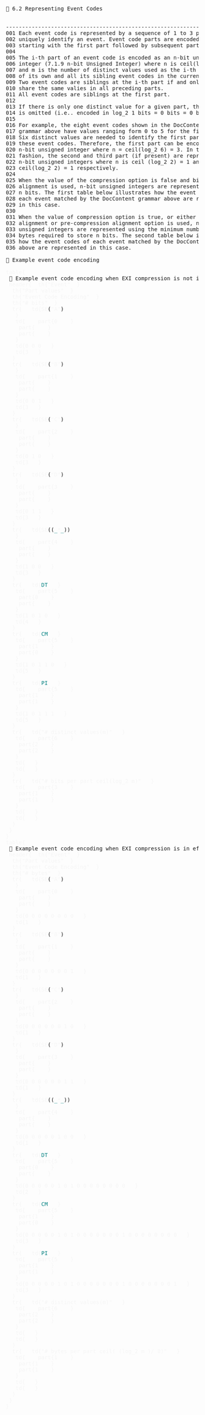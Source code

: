 <pre>
📎 6.2 Representing Event Codes


--------------------------------------------------------------------------------
001 Each event code is represented by a sequence of 1 to 3 parts that 
002 uniquely identify an event. Event code parts are encoded in order
003 starting with the first part followed by subsequent parts.
004 
005 The i-th part of an event code is encoded as an n-bit unsigned 
006 integer (7.1.9 n-bit Unsigned Integer) where n is ceil(log_2 m)
007 and m is the number of distinct values used as the i-th part
008 of its own and all its sibling event codes in the current grammar.
009 Two event codes are siblings at the i-th part if and only if they
010 share the same valies in all preceding parts. 
011 All event codes are siblings at the first part.
012
013 If there is only one distinct value for a given part, the part
014 is omitted (i.e.. encoded in log_2 1 bits = 0 bits = 0 bytes).
015
016 For example, the eight event codes shown in the DocContent 
017 grammar above have values ranging form 0 to 5 for the first part.
018 Six distinct values are needed to identify the first part of
019 these event codes. Therefore, the first part can be encoded as an
020 n-bit unsigned integer where n = ceil(log_2 6) = 3. In the same
021 fashion, the second and third part (if present) are represented as
022 n-bit unsigned integers where n is ceil (log_2 2) = 1 and 
023 ceil(log_2 2) = 1 respectively.
024
025 When the value of the compression option is false and bit-packed
026 alignment is used, n-bit unsigned integers are represented using
027 n bits. The first table below illustrates how the event codes of
028 each event matched by the DocContent grammar above are represented
029 in this case.
030
031 When the value of compression option is true, or either byte-
032 alignment or pre-compression alignment option is used, n-bit
033 unsigned integers are represented using the minimum number of
034 bytes required to store n bits. The second table below illustrates
035 how the event codes of each event matched by the DocContent grammar
036 above are represented in this case.

📎 Example event code encoding

<span style="color: rgb(245,245,245);">table{</span>
 📎 Example event code encoding when EXI compression is not in effect and bit-packed alignment is used
 <span style="color: rgb(245,245,245);">header{</span>  <span style="color: rgb(245,245,245);">th{</span><span style="color: rgb(245,245,245);">&quot;Event&quot;</span>  <span style="color: rgb(245,245,245);">}</span>  
  <span style="color: rgb(245,245,245);">th{</span><span style="color: rgb(245,245,245);">&quot;Part values&quot;</span>  <span style="color: rgb(245,245,245);">}</span>  
  <span style="color: rgb(245,245,245);">th{</span><span style="color: rgb(245,245,245);">&quot;Event Code Encoding&quot;</span>  <span style="color: rgb(245,245,245);">}</span>  
  <span style="color: rgb(245,245,245);">th{</span><span style="color: rgb(245,245,245);">&quot;# bits&quot;</span>  <span style="color: rgb(245,245,245);">}</span>  
  <span style="color: rgb(245,245,245);">tr{</span>   <span style="color: rgb(245,245,245);">td{</span><span style="color: rgb(245,245,245);">SE</span>(<span style="color: rgb(245,245,245);">&quot;A&quot;</span>)
   <span style="color: rgb(245,245,245);">}</span>   
   <span style="color: rgb(245,245,245);">td{</span>    <span style="color: rgb(245,245,245);">part{</span><span style="color: rgb(245,245,245);">0</span>    <span style="color: rgb(245,245,245);">}</span>    
    <span style="color: rgb(245,245,245);">part{</span>    <span style="color: rgb(245,245,245);">}</span>    
    <span style="color: rgb(245,245,245);">part{</span>    <span style="color: rgb(245,245,245);">}</span>    
   <span style="color: rgb(245,245,245);">}</span>   
   <span style="color: rgb(245,245,245);">td{</span><span style="color: rgb(245,245,245);">0</span> <span style="color: rgb(245,245,245);">0</span> <span style="color: rgb(245,245,245);">0</span>   <span style="color: rgb(245,245,245);">}</span>   
   <span style="color: rgb(245,245,245);">td{</span><span style="color: rgb(245,245,245);">3</span>   <span style="color: rgb(245,245,245);">}</span>   
  <span style="color: rgb(245,245,245);">}</span>  
  <span style="color: rgb(245,245,245);">tr{</span>   <span style="color: rgb(245,245,245);">td{</span><span style="color: rgb(245,245,245);">SE</span>(<span style="color: rgb(245,245,245);">&quot;B&quot;</span>)
   <span style="color: rgb(245,245,245);">}</span>   
   <span style="color: rgb(245,245,245);">td{</span>    <span style="color: rgb(245,245,245);">part{</span><span style="color: rgb(245,245,245);">1</span>    <span style="color: rgb(245,245,245);">}</span>    
    <span style="color: rgb(245,245,245);">part{</span>    <span style="color: rgb(245,245,245);">}</span>    
    <span style="color: rgb(245,245,245);">part{</span>    <span style="color: rgb(245,245,245);">}</span>    
   <span style="color: rgb(245,245,245);">}</span>   
   <span style="color: rgb(245,245,245);">td{</span><span style="color: rgb(245,245,245);">0</span> <span style="color: rgb(245,245,245);">0</span> <span style="color: rgb(245,245,245);">1</span>   <span style="color: rgb(245,245,245);">}</span>   
   <span style="color: rgb(245,245,245);">td{</span><span style="color: rgb(245,245,245);">3</span>   <span style="color: rgb(245,245,245);">}</span>   
  <span style="color: rgb(245,245,245);">}</span>  
  <span style="color: rgb(245,245,245);">tr{</span>   <span style="color: rgb(245,245,245);">td{</span><span style="color: rgb(245,245,245);">SE</span>(<span style="color: rgb(245,245,245);">&quot;C&quot;</span>)
   <span style="color: rgb(245,245,245);">}</span>   
   <span style="color: rgb(245,245,245);">td{</span>    <span style="color: rgb(245,245,245);">part{</span><span style="color: rgb(245,245,245);">2</span>    <span style="color: rgb(245,245,245);">}</span>    
    <span style="color: rgb(245,245,245);">part{</span>    <span style="color: rgb(245,245,245);">}</span>    
    <span style="color: rgb(245,245,245);">part{</span>    <span style="color: rgb(245,245,245);">}</span>    
   <span style="color: rgb(245,245,245);">}</span>   
   <span style="color: rgb(245,245,245);">td{</span><span style="color: rgb(245,245,245);">0</span> <span style="color: rgb(245,245,245);">1</span> <span style="color: rgb(245,245,245);">0</span>   <span style="color: rgb(245,245,245);">}</span>   
   <span style="color: rgb(245,245,245);">td{</span><span style="color: rgb(245,245,245);">3</span>   <span style="color: rgb(245,245,245);">}</span>   
  <span style="color: rgb(245,245,245);">}</span>  
  <span style="color: rgb(245,245,245);">tr{</span>   <span style="color: rgb(245,245,245);">td{</span><span style="color: rgb(245,245,245);">SE</span>(<span style="color: rgb(245,245,245);">&quot;D&quot;</span>)
   <span style="color: rgb(245,245,245);">}</span>   
   <span style="color: rgb(245,245,245);">td{</span>    <span style="color: rgb(245,245,245);">part{</span><span style="color: rgb(245,245,245);">3</span>    <span style="color: rgb(245,245,245);">}</span>    
    <span style="color: rgb(245,245,245);">part{</span>    <span style="color: rgb(245,245,245);">}</span>    
    <span style="color: rgb(245,245,245);">part{</span>    <span style="color: rgb(245,245,245);">}</span>    
   <span style="color: rgb(245,245,245);">}</span>   
   <span style="color: rgb(245,245,245);">td{</span><span style="color: rgb(245,245,245);">0</span> <span style="color: rgb(245,245,245);">1</span> <span style="color: rgb(245,245,245);">1</span>   <span style="color: rgb(245,245,245);">}</span>   
   <span style="color: rgb(245,245,245);">td{</span><span style="color: rgb(245,245,245);">3</span>   <span style="color: rgb(245,245,245);">}</span>   
  <span style="color: rgb(245,245,245);">}</span>  
  <span style="color: rgb(245,245,245);">tr{</span>   <span style="color: rgb(245,245,245);">td{</span><span style="color: rgb(245,245,245);">SE</span>((<span style="color:teal;">_</span><span style="color: rgb(245,245,245);">*</span><span style="color:teal;">_</span>))
   <span style="color: rgb(245,245,245);">}</span>   
   <span style="color: rgb(245,245,245);">td{</span>    <span style="color: rgb(245,245,245);">part{</span><span style="color: rgb(245,245,245);">4</span>    <span style="color: rgb(245,245,245);">}</span>    
    <span style="color: rgb(245,245,245);">part{</span>    <span style="color: rgb(245,245,245);">}</span>    
    <span style="color: rgb(245,245,245);">part{</span>    <span style="color: rgb(245,245,245);">}</span>    
   <span style="color: rgb(245,245,245);">}</span>   
   <span style="color: rgb(245,245,245);">td{</span><span style="color: rgb(245,245,245);">1</span> <span style="color: rgb(245,245,245);">0</span> <span style="color: rgb(245,245,245);">0</span>   <span style="color: rgb(245,245,245);">}</span>   
   <span style="color: rgb(245,245,245);">td{</span><span style="color: rgb(245,245,245);">3</span>   <span style="color: rgb(245,245,245);">}</span>   
  <span style="color: rgb(245,245,245);">}</span>  
  <span style="color: rgb(245,245,245);">tr{</span>   <span style="color: rgb(245,245,245);">td{</span><span style="color:teal;">DT</span>   <span style="color: rgb(245,245,245);">}</span>   
   <span style="color: rgb(245,245,245);">td{</span>    <span style="color: rgb(245,245,245);">part{</span><span style="color: rgb(245,245,245);">5</span>    <span style="color: rgb(245,245,245);">}</span>    
    <span style="color: rgb(245,245,245);">part{</span><span style="color: rgb(245,245,245);">0</span>    <span style="color: rgb(245,245,245);">}</span>    
    <span style="color: rgb(245,245,245);">part{</span>    <span style="color: rgb(245,245,245);">}</span>    
   <span style="color: rgb(245,245,245);">}</span>   
   <span style="color: rgb(245,245,245);">td{</span><span style="color: rgb(245,245,245);">1</span> <span style="color: rgb(245,245,245);">0</span> <span style="color: rgb(245,245,245);">1</span> <span style="color: rgb(245,245,245);">0</span>   <span style="color: rgb(245,245,245);">}</span>   
   <span style="color: rgb(245,245,245);">td{</span><span style="color: rgb(245,245,245);">4</span>   <span style="color: rgb(245,245,245);">}</span>   
  <span style="color: rgb(245,245,245);">}</span>  
  <span style="color: rgb(245,245,245);">tr{</span>   <span style="color: rgb(245,245,245);">td{</span><span style="color:teal;">CM</span>   <span style="color: rgb(245,245,245);">}</span>   
   <span style="color: rgb(245,245,245);">td{</span>    <span style="color: rgb(245,245,245);">part{</span><span style="color: rgb(245,245,245);">5</span>    <span style="color: rgb(245,245,245);">}</span>    
    <span style="color: rgb(245,245,245);">part{</span><span style="color: rgb(245,245,245);">1</span>    <span style="color: rgb(245,245,245);">}</span>    
    <span style="color: rgb(245,245,245);">part{</span><span style="color: rgb(245,245,245);">0</span>    <span style="color: rgb(245,245,245);">}</span>    
   <span style="color: rgb(245,245,245);">}</span>   
   <span style="color: rgb(245,245,245);">td{</span><span style="color: rgb(245,245,245);">1</span> <span style="color: rgb(245,245,245);">0</span> <span style="color: rgb(245,245,245);">1</span> <span style="color: rgb(245,245,245);">1</span> <span style="color: rgb(245,245,245);">0</span>   <span style="color: rgb(245,245,245);">}</span>   
   <span style="color: rgb(245,245,245);">td{</span><span style="color: rgb(245,245,245);">5</span>   <span style="color: rgb(245,245,245);">}</span>   
  <span style="color: rgb(245,245,245);">}</span>  
  <span style="color: rgb(245,245,245);">tr{</span>   <span style="color: rgb(245,245,245);">td{</span><span style="color:teal;">PI</span>   <span style="color: rgb(245,245,245);">}</span>   
   <span style="color: rgb(245,245,245);">td{</span>    <span style="color: rgb(245,245,245);">part{</span><span style="color: rgb(245,245,245);">5</span>    <span style="color: rgb(245,245,245);">}</span>    
    <span style="color: rgb(245,245,245);">part{</span><span style="color: rgb(245,245,245);">1</span>    <span style="color: rgb(245,245,245);">}</span>    
    <span style="color: rgb(245,245,245);">part{</span><span style="color: rgb(245,245,245);">1</span>    <span style="color: rgb(245,245,245);">}</span>    
   <span style="color: rgb(245,245,245);">}</span>   
   <span style="color: rgb(245,245,245);">td{</span><span style="color: rgb(245,245,245);">1</span> <span style="color: rgb(245,245,245);">0</span> <span style="color: rgb(245,245,245);">1</span> <span style="color: rgb(245,245,245);">1</span> <span style="color: rgb(245,245,245);">1</span>   <span style="color: rgb(245,245,245);">}</span>   
   <span style="color: rgb(245,245,245);">td{</span><span style="color: rgb(245,245,245);">5</span>   <span style="color: rgb(245,245,245);">}</span>   
  <span style="color: rgb(245,245,245);">}</span>  
  <span style="color: rgb(245,245,245);">tr{</span>   <span style="color: rgb(245,245,245);">td{</span><span style="color: rgb(245,245,245);">&quot;# distinct values(m)&quot;</span>   <span style="color: rgb(245,245,245);">}</span>   
   <span style="color: rgb(245,245,245);">td{</span>    <span style="color: rgb(245,245,245);">part{</span><span style="color: rgb(245,245,245);">6</span>    <span style="color: rgb(245,245,245);">}</span>    
    <span style="color: rgb(245,245,245);">part{</span><span style="color: rgb(245,245,245);">2</span>    <span style="color: rgb(245,245,245);">}</span>    
    <span style="color: rgb(245,245,245);">part{</span><span style="color: rgb(245,245,245);">2</span>    <span style="color: rgb(245,245,245);">}</span>    
   <span style="color: rgb(245,245,245);">}</span>   
   <span style="color: rgb(245,245,245);">td{</span>   <span style="color: rgb(245,245,245);">}</span>   
   <span style="color: rgb(245,245,245);">td{</span>   <span style="color: rgb(245,245,245);">}</span>   
  <span style="color: rgb(245,245,245);">}</span>  
  <span style="color: rgb(245,245,245);">tr{</span>   <span style="color: rgb(245,245,245);">td{</span><span style="color: rgb(245,245,245);">&quot;# bits per part ceil(log_2 m)&quot;</span>   <span style="color: rgb(245,245,245);">}</span>   
   <span style="color: rgb(245,245,245);">td{</span>    <span style="color: rgb(245,245,245);">part{</span><span style="color: rgb(245,245,245);">3</span>    <span style="color: rgb(245,245,245);">}</span>    
    <span style="color: rgb(245,245,245);">part{</span><span style="color: rgb(245,245,245);">1</span>    <span style="color: rgb(245,245,245);">}</span>    
    <span style="color: rgb(245,245,245);">part{</span><span style="color: rgb(245,245,245);">1</span>    <span style="color: rgb(245,245,245);">}</span>    
   <span style="color: rgb(245,245,245);">}</span>   
   <span style="color: rgb(245,245,245);">td{</span>   <span style="color: rgb(245,245,245);">}</span>   
   <span style="color: rgb(245,245,245);">td{</span>   <span style="color: rgb(245,245,245);">}</span>   
  <span style="color: rgb(245,245,245);">}</span>  
 <span style="color: rgb(245,245,245);">}</span> 
<span style="color: rgb(245,245,245);">}</span>
<span style="color: rgb(245,245,245);">table{</span>
 📎 Example event code encoding when EXI compression is in effect, or either byte-alignment or pre-compression alignment option is used
 <span style="color: rgb(245,245,245);">header{</span>  <span style="color: rgb(245,245,245);">th{</span><span style="color: rgb(245,245,245);">&quot;Event&quot;</span>  <span style="color: rgb(245,245,245);">}</span>  
  <span style="color: rgb(245,245,245);">th{</span><span style="color: rgb(245,245,245);">&quot;Part values&quot;</span>  <span style="color: rgb(245,245,245);">}</span>  
  <span style="color: rgb(245,245,245);">th{</span><span style="color: rgb(245,245,245);">&quot;Event Code Encoding&quot;</span>  <span style="color: rgb(245,245,245);">}</span>  
  <span style="color: rgb(245,245,245);">th{</span><span style="color: rgb(245,245,245);">&quot;# bytes&quot;</span>  <span style="color: rgb(245,245,245);">}</span>  
  <span style="color: rgb(245,245,245);">tr{</span>   <span style="color: rgb(245,245,245);">td{</span><span style="color: rgb(245,245,245);">SE</span>(<span style="color: rgb(245,245,245);">&quot;A&quot;</span>)
   <span style="color: rgb(245,245,245);">}</span>   
   <span style="color: rgb(245,245,245);">td{</span>    <span style="color: rgb(245,245,245);">part{</span><span style="color: rgb(245,245,245);">0</span>    <span style="color: rgb(245,245,245);">}</span>    
    <span style="color: rgb(245,245,245);">part{</span>    <span style="color: rgb(245,245,245);">}</span>    
    <span style="color: rgb(245,245,245);">part{</span>    <span style="color: rgb(245,245,245);">}</span>    
   <span style="color: rgb(245,245,245);">}</span>   
   <span style="color: rgb(245,245,245);">td{</span><span style="color: rgb(245,245,245);">0</span> <span style="color: rgb(245,245,245);">0</span> <span style="color: rgb(245,245,245);">0</span> <span style="color: rgb(245,245,245);">0</span> <span style="color: rgb(245,245,245);">0</span> <span style="color: rgb(245,245,245);">0</span> <span style="color: rgb(245,245,245);">0</span> <span style="color: rgb(245,245,245);">0</span>   <span style="color: rgb(245,245,245);">}</span>   
   <span style="color: rgb(245,245,245);">td{</span><span style="color: rgb(245,245,245);">1</span>   <span style="color: rgb(245,245,245);">}</span>   
  <span style="color: rgb(245,245,245);">}</span>  
  <span style="color: rgb(245,245,245);">tr{</span>   <span style="color: rgb(245,245,245);">td{</span><span style="color: rgb(245,245,245);">SE</span>(<span style="color: rgb(245,245,245);">&quot;B&quot;</span>)
   <span style="color: rgb(245,245,245);">}</span>   
   <span style="color: rgb(245,245,245);">td{</span>    <span style="color: rgb(245,245,245);">part{</span><span style="color: rgb(245,245,245);">1</span>    <span style="color: rgb(245,245,245);">}</span>    
    <span style="color: rgb(245,245,245);">part{</span>    <span style="color: rgb(245,245,245);">}</span>    
    <span style="color: rgb(245,245,245);">part{</span>    <span style="color: rgb(245,245,245);">}</span>    
   <span style="color: rgb(245,245,245);">}</span>   
   <span style="color: rgb(245,245,245);">td{</span><span style="color: rgb(245,245,245);">0</span> <span style="color: rgb(245,245,245);">0</span> <span style="color: rgb(245,245,245);">0</span> <span style="color: rgb(245,245,245);">0</span> <span style="color: rgb(245,245,245);">0</span> <span style="color: rgb(245,245,245);">0</span> <span style="color: rgb(245,245,245);">0</span> <span style="color: rgb(245,245,245);">1</span>   <span style="color: rgb(245,245,245);">}</span>   
   <span style="color: rgb(245,245,245);">td{</span><span style="color: rgb(245,245,245);">1</span>   <span style="color: rgb(245,245,245);">}</span>   
  <span style="color: rgb(245,245,245);">}</span>  
  <span style="color: rgb(245,245,245);">tr{</span>   <span style="color: rgb(245,245,245);">td{</span><span style="color: rgb(245,245,245);">SE</span>(<span style="color: rgb(245,245,245);">&quot;C&quot;</span>)
   <span style="color: rgb(245,245,245);">}</span>   
   <span style="color: rgb(245,245,245);">td{</span>    <span style="color: rgb(245,245,245);">part{</span><span style="color: rgb(245,245,245);">2</span>    <span style="color: rgb(245,245,245);">}</span>    
    <span style="color: rgb(245,245,245);">part{</span>    <span style="color: rgb(245,245,245);">}</span>    
    <span style="color: rgb(245,245,245);">part{</span>    <span style="color: rgb(245,245,245);">}</span>    
   <span style="color: rgb(245,245,245);">}</span>   
   <span style="color: rgb(245,245,245);">td{</span><span style="color: rgb(245,245,245);">0</span> <span style="color: rgb(245,245,245);">0</span> <span style="color: rgb(245,245,245);">0</span> <span style="color: rgb(245,245,245);">0</span> <span style="color: rgb(245,245,245);">0</span> <span style="color: rgb(245,245,245);">0</span> <span style="color: rgb(245,245,245);">1</span> <span style="color: rgb(245,245,245);">0</span>   <span style="color: rgb(245,245,245);">}</span>   
   <span style="color: rgb(245,245,245);">td{</span><span style="color: rgb(245,245,245);">1</span>   <span style="color: rgb(245,245,245);">}</span>   
  <span style="color: rgb(245,245,245);">}</span>  
  <span style="color: rgb(245,245,245);">tr{</span>   <span style="color: rgb(245,245,245);">td{</span><span style="color: rgb(245,245,245);">SE</span>(<span style="color: rgb(245,245,245);">&quot;D&quot;</span>)
   <span style="color: rgb(245,245,245);">}</span>   
   <span style="color: rgb(245,245,245);">td{</span>    <span style="color: rgb(245,245,245);">part{</span><span style="color: rgb(245,245,245);">3</span>    <span style="color: rgb(245,245,245);">}</span>    
    <span style="color: rgb(245,245,245);">part{</span>    <span style="color: rgb(245,245,245);">}</span>    
    <span style="color: rgb(245,245,245);">part{</span>    <span style="color: rgb(245,245,245);">}</span>    
   <span style="color: rgb(245,245,245);">}</span>   
   <span style="color: rgb(245,245,245);">td{</span><span style="color: rgb(245,245,245);">0</span> <span style="color: rgb(245,245,245);">0</span> <span style="color: rgb(245,245,245);">0</span> <span style="color: rgb(245,245,245);">0</span> <span style="color: rgb(245,245,245);">0</span> <span style="color: rgb(245,245,245);">0</span> <span style="color: rgb(245,245,245);">1</span> <span style="color: rgb(245,245,245);">1</span>   <span style="color: rgb(245,245,245);">}</span>   
   <span style="color: rgb(245,245,245);">td{</span><span style="color: rgb(245,245,245);">1</span>   <span style="color: rgb(245,245,245);">}</span>   
  <span style="color: rgb(245,245,245);">}</span>  
  <span style="color: rgb(245,245,245);">tr{</span>   <span style="color: rgb(245,245,245);">td{</span><span style="color: rgb(245,245,245);">SE</span>((<span style="color:teal;">_</span><span style="color: rgb(245,245,245);">*</span><span style="color:teal;">_</span>))
   <span style="color: rgb(245,245,245);">}</span>   
   <span style="color: rgb(245,245,245);">td{</span>    <span style="color: rgb(245,245,245);">part{</span><span style="color: rgb(245,245,245);">4</span>    <span style="color: rgb(245,245,245);">}</span>    
    <span style="color: rgb(245,245,245);">part{</span>    <span style="color: rgb(245,245,245);">}</span>    
    <span style="color: rgb(245,245,245);">part{</span>    <span style="color: rgb(245,245,245);">}</span>    
   <span style="color: rgb(245,245,245);">}</span>   
   <span style="color: rgb(245,245,245);">td{</span><span style="color: rgb(245,245,245);">0</span> <span style="color: rgb(245,245,245);">0</span> <span style="color: rgb(245,245,245);">0</span> <span style="color: rgb(245,245,245);">0</span> <span style="color: rgb(245,245,245);">0</span> <span style="color: rgb(245,245,245);">1</span> <span style="color: rgb(245,245,245);">0</span> <span style="color: rgb(245,245,245);">0</span>   <span style="color: rgb(245,245,245);">}</span>   
   <span style="color: rgb(245,245,245);">td{</span><span style="color: rgb(245,245,245);">1</span>   <span style="color: rgb(245,245,245);">}</span>   
  <span style="color: rgb(245,245,245);">}</span>  
  <span style="color: rgb(245,245,245);">tr{</span>   <span style="color: rgb(245,245,245);">td{</span><span style="color:teal;">DT</span>   <span style="color: rgb(245,245,245);">}</span>   
   <span style="color: rgb(245,245,245);">td{</span>    <span style="color: rgb(245,245,245);">part{</span><span style="color: rgb(245,245,245);">5</span>    <span style="color: rgb(245,245,245);">}</span>    
    <span style="color: rgb(245,245,245);">part{</span><span style="color: rgb(245,245,245);">0</span>    <span style="color: rgb(245,245,245);">}</span>    
    <span style="color: rgb(245,245,245);">part{</span>    <span style="color: rgb(245,245,245);">}</span>    
   <span style="color: rgb(245,245,245);">}</span>   
   <span style="color: rgb(245,245,245);">td{</span><span style="color: rgb(245,245,245);">0</span> <span style="color: rgb(245,245,245);">0</span> <span style="color: rgb(245,245,245);">0</span> <span style="color: rgb(245,245,245);">0</span> <span style="color: rgb(245,245,245);">0</span> <span style="color: rgb(245,245,245);">1</span> <span style="color: rgb(245,245,245);">0</span> <span style="color: rgb(245,245,245);">1</span> <span style="color: rgb(245,245,245);">0</span> <span style="color: rgb(245,245,245);">0</span> <span style="color: rgb(245,245,245);">0</span> <span style="color: rgb(245,245,245);">0</span> <span style="color: rgb(245,245,245);">0</span> <span style="color: rgb(245,245,245);">0</span> <span style="color: rgb(245,245,245);">0</span> <span style="color: rgb(245,245,245);">0</span>   <span style="color: rgb(245,245,245);">}</span>   
   <span style="color: rgb(245,245,245);">td{</span><span style="color: rgb(245,245,245);">2</span>   <span style="color: rgb(245,245,245);">}</span>   
  <span style="color: rgb(245,245,245);">}</span>  
  <span style="color: rgb(245,245,245);">tr{</span>   <span style="color: rgb(245,245,245);">td{</span><span style="color:teal;">CM</span>   <span style="color: rgb(245,245,245);">}</span>   
   <span style="color: rgb(245,245,245);">td{</span>    <span style="color: rgb(245,245,245);">part{</span><span style="color: rgb(245,245,245);">5</span>    <span style="color: rgb(245,245,245);">}</span>    
    <span style="color: rgb(245,245,245);">part{</span><span style="color: rgb(245,245,245);">1</span>    <span style="color: rgb(245,245,245);">}</span>    
    <span style="color: rgb(245,245,245);">part{</span><span style="color: rgb(245,245,245);">0</span>    <span style="color: rgb(245,245,245);">}</span>    
   <span style="color: rgb(245,245,245);">}</span>   
   <span style="color: rgb(245,245,245);">td{</span><span style="color: rgb(245,245,245);">0</span> <span style="color: rgb(245,245,245);">0</span> <span style="color: rgb(245,245,245);">0</span> <span style="color: rgb(245,245,245);">0</span> <span style="color: rgb(245,245,245);">0</span> <span style="color: rgb(245,245,245);">1</span> <span style="color: rgb(245,245,245);">0</span> <span style="color: rgb(245,245,245);">1</span> <span style="color: rgb(245,245,245);">0</span> <span style="color: rgb(245,245,245);">0</span> <span style="color: rgb(245,245,245);">0</span> <span style="color: rgb(245,245,245);">0</span> <span style="color: rgb(245,245,245);">0</span> <span style="color: rgb(245,245,245);">0</span> <span style="color: rgb(245,245,245);">0</span> <span style="color: rgb(245,245,245);">1</span> <span style="color: rgb(245,245,245);">0</span> <span style="color: rgb(245,245,245);">0</span> <span style="color: rgb(245,245,245);">0</span> <span style="color: rgb(245,245,245);">0</span> <span style="color: rgb(245,245,245);">0</span> <span style="color: rgb(245,245,245);">0</span> <span style="color: rgb(245,245,245);">0</span> <span style="color: rgb(245,245,245);">0</span>   <span style="color: rgb(245,245,245);">}</span>   
   <span style="color: rgb(245,245,245);">td{</span><span style="color: rgb(245,245,245);">3</span>   <span style="color: rgb(245,245,245);">}</span>   
  <span style="color: rgb(245,245,245);">}</span>  
  <span style="color: rgb(245,245,245);">tr{</span>   <span style="color: rgb(245,245,245);">td{</span><span style="color:teal;">PI</span>   <span style="color: rgb(245,245,245);">}</span>   
   <span style="color: rgb(245,245,245);">td{</span>    <span style="color: rgb(245,245,245);">part{</span><span style="color: rgb(245,245,245);">5</span>    <span style="color: rgb(245,245,245);">}</span>    
    <span style="color: rgb(245,245,245);">part{</span><span style="color: rgb(245,245,245);">1</span>    <span style="color: rgb(245,245,245);">}</span>    
    <span style="color: rgb(245,245,245);">part{</span><span style="color: rgb(245,245,245);">1</span>    <span style="color: rgb(245,245,245);">}</span>    
   <span style="color: rgb(245,245,245);">}</span>   
   <span style="color: rgb(245,245,245);">td{</span><span style="color: rgb(245,245,245);">0</span> <span style="color: rgb(245,245,245);">0</span> <span style="color: rgb(245,245,245);">0</span> <span style="color: rgb(245,245,245);">0</span> <span style="color: rgb(245,245,245);">0</span> <span style="color: rgb(245,245,245);">1</span> <span style="color: rgb(245,245,245);">0</span> <span style="color: rgb(245,245,245);">1</span> <span style="color: rgb(245,245,245);">0</span> <span style="color: rgb(245,245,245);">0</span> <span style="color: rgb(245,245,245);">0</span> <span style="color: rgb(245,245,245);">0</span> <span style="color: rgb(245,245,245);">0</span> <span style="color: rgb(245,245,245);">0</span> <span style="color: rgb(245,245,245);">0</span> <span style="color: rgb(245,245,245);">1</span> <span style="color: rgb(245,245,245);">0</span> <span style="color: rgb(245,245,245);">0</span> <span style="color: rgb(245,245,245);">0</span> <span style="color: rgb(245,245,245);">0</span> <span style="color: rgb(245,245,245);">0</span> <span style="color: rgb(245,245,245);">0</span> <span style="color: rgb(245,245,245);">0</span> <span style="color: rgb(245,245,245);">1</span>   <span style="color: rgb(245,245,245);">}</span>   
   <span style="color: rgb(245,245,245);">td{</span><span style="color: rgb(245,245,245);">3</span>   <span style="color: rgb(245,245,245);">}</span>   
  <span style="color: rgb(245,245,245);">}</span>  
  <span style="color: rgb(245,245,245);">tr{</span>   <span style="color: rgb(245,245,245);">td{</span><span style="color: rgb(245,245,245);">&quot;# distinct values(m)&quot;</span>   <span style="color: rgb(245,245,245);">}</span>   
   <span style="color: rgb(245,245,245);">td{</span>    <span style="color: rgb(245,245,245);">part{</span><span style="color: rgb(245,245,245);">6</span>    <span style="color: rgb(245,245,245);">}</span>    
    <span style="color: rgb(245,245,245);">part{</span><span style="color: rgb(245,245,245);">2</span>    <span style="color: rgb(245,245,245);">}</span>    
    <span style="color: rgb(245,245,245);">part{</span><span style="color: rgb(245,245,245);">2</span>    <span style="color: rgb(245,245,245);">}</span>    
   <span style="color: rgb(245,245,245);">}</span>   
   <span style="color: rgb(245,245,245);">td{</span>   <span style="color: rgb(245,245,245);">}</span>   
   <span style="color: rgb(245,245,245);">td{</span>   <span style="color: rgb(245,245,245);">}</span>   
  <span style="color: rgb(245,245,245);">}</span>  
  <span style="color: rgb(245,245,245);">tr{</span>   <span style="color: rgb(245,245,245);">td{</span><span style="color: rgb(245,245,245);">&quot;# bytes per part ceil( (log_2 m )/ 8)&quot;</span>   <span style="color: rgb(245,245,245);">}</span>   
   <span style="color: rgb(245,245,245);">td{</span>    <span style="color: rgb(245,245,245);">part{</span><span style="color: rgb(245,245,245);">1</span>    <span style="color: rgb(245,245,245);">}</span>    
    <span style="color: rgb(245,245,245);">part{</span><span style="color: rgb(245,245,245);">1</span>    <span style="color: rgb(245,245,245);">}</span>    
    <span style="color: rgb(245,245,245);">part{</span><span style="color: rgb(245,245,245);">1</span>    <span style="color: rgb(245,245,245);">}</span>    
   <span style="color: rgb(245,245,245);">}</span>   
   <span style="color: rgb(245,245,245);">td{</span>   <span style="color: rgb(245,245,245);">}</span>   
   <span style="color: rgb(245,245,245);">td{</span>   <span style="color: rgb(245,245,245);">}</span>   
  <span style="color: rgb(245,245,245);">}</span>  
 <span style="color: rgb(245,245,245);">}</span> 
<span style="color: rgb(245,245,245);">}</span>



</pre>


